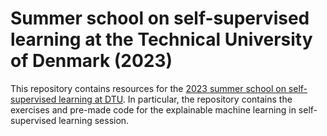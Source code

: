 # Summer school on self-supervised learning at the Technical University of Denmark (2023)
This repository contains resources for the [2023 summer school on self-supervised learning at DTU](http://www2.imm.dtu.dk/courses/02901/). In particular, the repository contains the exercises and pre-made code for the explainable machine learning in self-supervised learning session.
